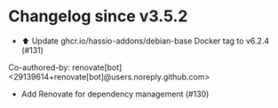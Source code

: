 # Changelog since v3.5.2
- ⬆️ Update ghcr.io/hassio-addons/debian-base Docker tag to v6.2.4 (#131)

Co-authored-by: renovate[bot] <29139614+renovate[bot]@users.noreply.github.com> 
- Add Renovate for dependency management (#130) 
